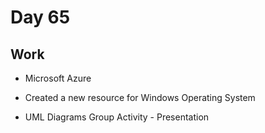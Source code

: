 # Day 65

## Work

- Microsoft Azure

- Created a new resource for Windows Operating System

- UML Diagrams Group Activity - Presentation

